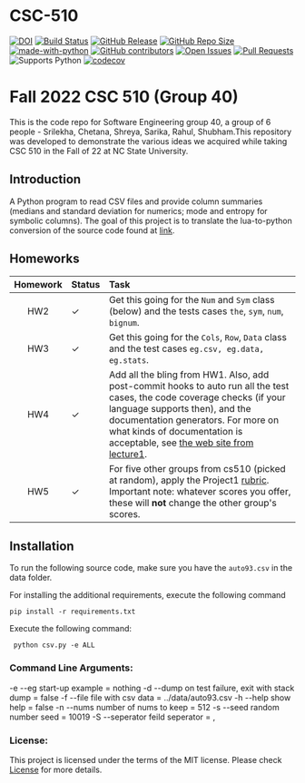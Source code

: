 # CSC-510

[![DOI](https://zenodo.org/badge/529681582.svg)](https://zenodo.org/badge/latestdoi/529681582)
[![Build Status](https://github.com/rahulgautam21/CSC-510/actions/workflows/github-actions-build.yml/badge.svg)](https://github.com/rahulgautam21/CSC-510/actions)
[![GitHub Release](https://img.shields.io/github/release/rahulgautam21/CSC-510.svg)](https://github.com/rahulgautam21/CSC-510/releases)
[![GitHub Repo Size](https://img.shields.io/github/repo-size/rahulgautam21/CSC-510.svg)](https://img.shields.io/github/repo-size/rahulgautam21/CSC-510.svg)
[![made-with-python](https://img.shields.io/badge/Made%20with-Python-1f425f.svg)](https://www.python.org/)
[![GitHub contributors](https://img.shields.io/github/contributors/rahulgautam21/CSC-510)](https://github.com/rahulgautam21/CSC-510/graphs/contributors)
[![Open Issues](https://img.shields.io/github/issues/rahulgautam21/CSC-510)](https://github.com/rahulgautam21/CSC-510/issues)
[![Pull Requests](https://img.shields.io/github/issues-pr/rahulgautam21/CSC-510)](https://github.com/rahulgautam21/CSC-510/pulls)
![Supports Python](https://img.shields.io/pypi/pyversions/pytest)
[![codecov](https://codecov.io/gh/rahulgautam21/CSC-510/branch/main/graph/badge.svg?token=6QCOL7VZ2T)](https://codecov.io/gh/rahulgautam21/CSC-510)

# Fall 2022 CSC 510 (Group 40)
This is the code repo for Software Engineering group 40, a group of 6 people - Srilekha, Chetana, Shreya, Sarika, Rahul, Shubham.This repository was developed to demonstrate the various ideas we acquired while taking CSC 510 in the Fall of 22 at NC State University.

## Introduction
A Python program to read CSV files and provide column summaries (medians and standard deviation for numerics; mode and entropy for symbolic columns). The goal of this project is to translate the lua-to-python conversion of the source code found at [link](https://github.com/txt/se22/blob/main/etc/pdf/csv.pdf).

## Homeworks
|Homework| Status| Task|
|:------:|:------|:------|
|HW2     |&check;|Get this going for the `Num` and `Sym` class (below) and the tests cases `the`, `sym`, `num`, `bignum`.|
|HW3     |&check;|Get this going for the `Cols`, `Row`, `Data` class and the test cases `eg.csv, eg.data, eg.stats`.|
|HW4     |&check;|Add all the bling from HW1. Also, add post-commit hooks to auto run all the test cases, the code coverage checks (if your language supports then), and the documentation generators.  For more on what kinds of documentation is acceptable, see [the web site from lecture1](https://user-images.githubusercontent.com/29195/130997647-d933884e-8e5c-4f0c-a367-6a5d69bb1df1.png).|
|HW5     |&check;|For five other groups from cs510 (picked at random), apply the Project1 [rubric](https://github.com/txt/se22/blob/main/docs/proj1.md#rubric).  Important note: whatever scores you offer, these will **not** change the other group's scores.|

## Installation
To run the following source code, make sure you have the `auto93.csv` in the data folder.

For installing the additional requirements, execute the following command

``` pip install -r requirements.txt ```

Execute the following command:

``` python csv.py -e ALL```

### Command Line Arguments:

-e  --eg        start-up example                      = nothing
-d  --dump      on test failure, exit with stack dump = false
-f  --file      file with csv data                    = ../data/auto93.csv
-h  --help      show help                             = false
-n  --nums      number of nums to keep                = 512
-s  --seed      random number seed                    = 10019
-S  --seperator feild seperator                       = ,

### License:
This project is licensed under the terms of the MIT license. Please check [License](https://github.com/rahulgautam21/CSC-510/blob/main/LICENSE) for more details.


